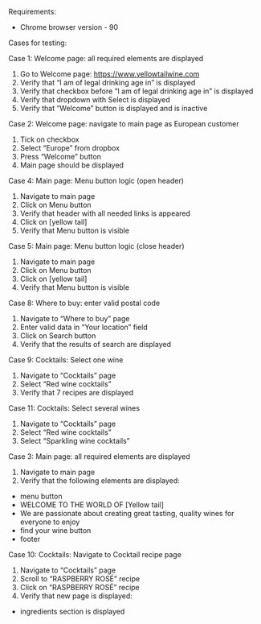Requirements:
- Chrome browser version - 90

Cases for testing:

Case 1: Welcome page: all required elements are displayed
1. Go to Welcome page: https://www.yellowtailwine.com
2. Verify that “I am of legal drinking age in” is displayed
3. Verify that checkbox before “I am of legal drinking age in” is displayed
4. Verify that dropdown with Select is displayed
5. Verify that “Welcome” button is displayed and is inactive

Case 2: Welcome page: navigate to main page as European customer
1. Tick on checkbox
2. Select “Europe” from dropbox
3. Press “Welcome” button
4. Main page should be displayed

Case 4: Main page: Menu button logic (open header)
1. Navigate to main page
2. Click on Menu button
3. Verify that header with all needed links is appeared
4. Click on [yellow tail]
5. Verify that Menu button is visible

Case 5: Main page: Menu button logic (close header)
1. Navigate to main page
2. Click on Menu button
3. Click on [yellow tail]
4. Verify that Menu button is visible

Case 8: Where to buy: enter valid postal code
1. Navigate to “Where to buy” page
2. Enter valid data in “Your location” field
3. Click on Search button
4. Verify that the results of search are displayed

Case 9: Cocktails: Select one wine
1. Navigate to “Cocktails” page
2. Select “Red wine cocktails”
3. Verify that 7 recipes are displayed

Case 11: Cocktails: Select several wines
1. Navigate to “Cocktails” page
2. Select “Red wine cocktails”
3. Select “Sparkling wine cocktails”

Case 3: Main page: all required elements are displayed
1. Navigate to main page
2. Verify that the following elements are displayed:
- menu button
- WELCOME TO THE WORLD OF [Yellow tail]
- We are passionate about creating great tasting, quality wines for everyone to
  enjoy
- find your wine button
- footer

Case 10: Cocktails: Navigate to Cocktail recipe page
1. Navigate to “Cocktails” page
2. Scroll to “RASPBERRY ROSÉ” recipe
3. Click on “RASPBERRY ROSÉ” recipe
4. Verify that new page is displayed:
- ingredients section is displayed

